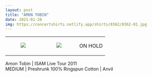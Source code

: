 ```yaml
---
layout: post
title: "AMON TOBIN"
date: 2021-01-28
img: https://concertshirts.netlify.app/shirts/0362/0362-01.jpg
---
```




<table style="width:100%;"><tr><td style="vertical-align:top;">
      <figure class="tmblr-full" data-orig-height="2048" data-orig-width="1365" data-orig-src="https://concertshirts.netlify.app/shirts/0362/0362-01.jpg"><img src="https://64.media.tumblr.com/2ada22fb96fd298684841cd16713c1be/a9aae360d84d87c4-3a/s540x810/15a59ce70e313adee3c2ce7c9562ce14693bf119.jpg" data-orig-height="2048" data-orig-width="1365" data-orig-src="https://concertshirts.netlify.app/shirts/0362/0362-01.jpg"/></figure></td>
    <td style="vertical-align:top;">
      <figure class="tmblr-full" data-orig-height="2048" data-orig-width="1365" data-orig-src="https://concertshirts.netlify.app/shirts/0362/0362-02.jpg"><img src="https://64.media.tumblr.com/6690026ca0801c75074134481a89785b/a9aae360d84d87c4-ad/s540x810/94d604725bc5310e4aeef66cde0c618c642431d3.jpg" data-orig-height="2048" data-orig-width="1365" data-orig-src="https://concertshirts.netlify.app/shirts/0362/0362-02.jpg"/></figure></td><td class="sold-overlay"><p class="sold-text">ON HOLD</p></td>
  </tr></table><p>
  Amon Tobin | ISAM Live Tour 2011<br/>MEDIUM | Preshrunk 100% Ringspun Cotton | Anvil
</p>
